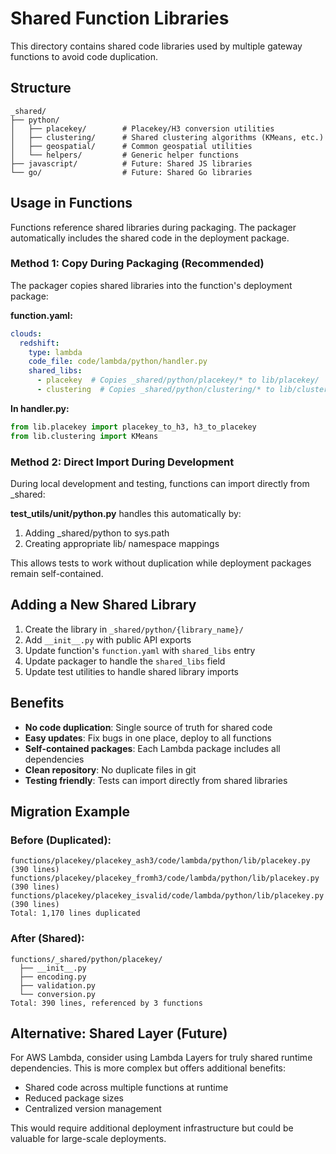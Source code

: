 # Shared Function Libraries

This directory contains shared code libraries used by multiple gateway functions to avoid code duplication.

## Structure

```
_shared/
├── python/
│   ├── placekey/        # Placekey/H3 conversion utilities
│   ├── clustering/      # Shared clustering algorithms (KMeans, etc.)
│   ├── geospatial/      # Common geospatial utilities
│   └── helpers/         # Generic helper functions
├── javascript/          # Future: Shared JS libraries
└── go/                  # Future: Shared Go libraries
```

## Usage in Functions

Functions reference shared libraries during packaging. The packager automatically includes the shared code in the deployment package.

### Method 1: Copy During Packaging (Recommended)

The packager copies shared libraries into the function's deployment package:

**function.yaml:**
```yaml
clouds:
  redshift:
    type: lambda
    code_file: code/lambda/python/handler.py
    shared_libs:
      - placekey  # Copies _shared/python/placekey/* to lib/placekey/
      - clustering  # Copies _shared/python/clustering/* to lib/clustering/
```

**In handler.py:**
```python
from lib.placekey import placekey_to_h3, h3_to_placekey
from lib.clustering import KMeans
```

### Method 2: Direct Import During Development

During local development and testing, functions can import directly from _shared:

**test_utils/unit/python.py** handles this automatically by:
1. Adding _shared/python to sys.path
2. Creating appropriate lib/ namespace mappings

This allows tests to work without duplication while deployment packages remain self-contained.

## Adding a New Shared Library

1. Create the library in `_shared/python/{library_name}/`
2. Add `__init__.py` with public API exports
3. Update function's `function.yaml` with `shared_libs` entry
4. Update packager to handle the `shared_libs` field
5. Update test utilities to handle shared library imports

## Benefits

- **No code duplication**: Single source of truth for shared code
- **Easy updates**: Fix bugs in one place, deploy to all functions
- **Self-contained packages**: Each Lambda package includes all dependencies
- **Clean repository**: No duplicate files in git
- **Testing friendly**: Tests can import directly from shared libraries

## Migration Example

### Before (Duplicated):
```
functions/placekey/placekey_ash3/code/lambda/python/lib/placekey.py      (390 lines)
functions/placekey/placekey_fromh3/code/lambda/python/lib/placekey.py    (390 lines)
functions/placekey/placekey_isvalid/code/lambda/python/lib/placekey.py   (390 lines)
Total: 1,170 lines duplicated
```

### After (Shared):
```
functions/_shared/python/placekey/
  ├── __init__.py
  ├── encoding.py
  ├── validation.py
  └── conversion.py
Total: 390 lines, referenced by 3 functions
```

## Alternative: Shared Layer (Future)

For AWS Lambda, consider using Lambda Layers for truly shared runtime dependencies. This is more complex but offers additional benefits:

- Shared code across multiple functions at runtime
- Reduced package sizes
- Centralized version management

This would require additional deployment infrastructure but could be valuable for large-scale deployments.
